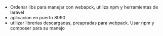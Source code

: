 - Ordenar libs para manejar con webapck, utiliza npm y herramientas de laravel
- aplicacion en puerto 8090
- utilizar librerias descargadas, preapradas para webpack. Usar npm y composer para su manejo